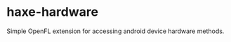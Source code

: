 haxe-hardware
=============

Simple OpenFL extension for accessing android device hardware methods.
